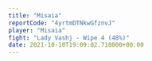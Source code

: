 ```yaml
---
title: "Misaia"
reportCode: "4yrtmDTNkwGfznvJ"
player: "Misaia"
fight: "Lady Vashj - Wipe 4 (48%)"
date: 2021-10-10T19:09:02.718000+00:00
---
```

